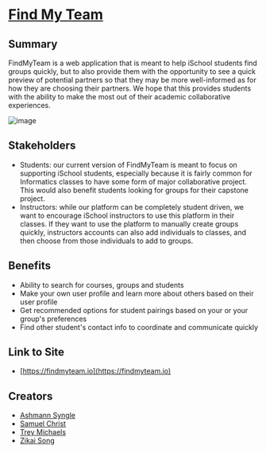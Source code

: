 # [Find My Team](https://findmyteam.io)

## Summary
FindMyTeam is a web application that is meant to help iSchool students find groups quickly, but to also provide them with the opportunity to see a quick preview of potential partners so that they may be more well-informed as for how they are choosing their partners. We hope that this provides students with the ability to make the most out of their academic collaborative experiences.

![image](https://user-images.githubusercontent.com/37916374/116352428-fc59fe80-a7a9-11eb-8f24-feb2b78b773f.png)

## Stakeholders
- Students: our current version of FindMyTeam is meant to focus on supporting iSchool students, especially because it is fairly common for Informatics classes to have some form of major collaborative project. This would also benefit students looking for groups for their capstone project.
- Instructors: while our platform can be completely student driven, we want to encourage iSchool instructors to use this platform in their classes. If they want to use the platform to manually create groups quickly, instructors accounts can also add individuals to classes, and then choose from those individuals to add to groups.

## Benefits
- Ability to search for courses, groups and students
- Make your own user profile and learn more about others based on their user profile
- Get recommended options for student pairings based on your or your group's preferences
- Find other student's contact info to coordinate and communicate quickly

## Link to Site
- [https://findmyteam.io](https://findmyteam.io)

## Creators
- [Ashmann Syngle](https://www.linkedin.com/in/ashmann/)
- [Samuel Christ](https://www.linkedin.com/in/samuelchrist/)
- [Trey Michaels](https://www.linkedin.com/in/treymichaels7/)
- [Zikai Song](https://www.linkedin.com/in/zikai-song-44b001184/)
